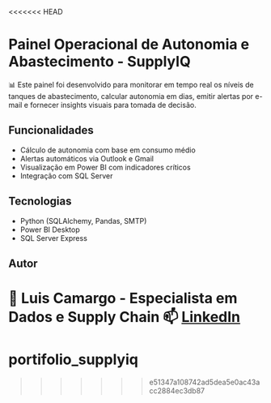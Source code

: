 <<<<<<< HEAD
# Painel Operacional de Autonomia e Abastecimento - SupplyIQ

📊 Este painel foi desenvolvido para monitorar em tempo real os níveis de tanques de abastecimento, calcular autonomia em dias, emitir alertas por e-mail e fornecer insights visuais para tomada de decisão.

## Funcionalidades

- Cálculo de autonomia com base em consumo médio
- Alertas automáticos via Outlook e Gmail
- Visualização em Power BI com indicadores críticos
- Integração com SQL Server

## Tecnologias
- Python (SQLAlchemy, Pandas, SMTP)
- Power BI Desktop
- SQL Server Express

## Autor
👤 Luis Camargo - Especialista em Dados e Supply Chain
📫 [LinkedIn](https://www.linkedin.com/in/seu-usuario)
=======
# portifolio_supplyiq
>>>>>>> e51347a108742ad5dea5e0ac43acc2884ec3db87
